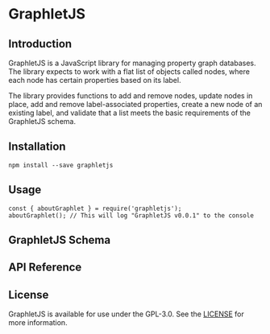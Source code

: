# GraphletJS

## Introduction

GraphletJS is a JavaScript library for managing property graph databases. The library expects to work with a flat list of objects called nodes, where each node has certain properties based on its label. 

The library provides functions to add and remove nodes, update nodes in place, add and remove label-associated properties, create a new node of an existing label, and validate that a list meets the basic requirements of the GraphletJS schema.  

## Installation

```
npm install --save graphletjs
```

## Usage

```
const { aboutGraphlet } = require('graphletjs');
aboutGraphlet(); // This will log "GraphletJS v0.0.1" to the console
```

## GraphletJS Schema

## API Reference

## License

GraphletJS is available for use under the GPL-3.0. See the [LICENSE](LICENSE) for more information.
